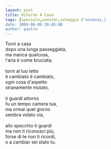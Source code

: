 ```yaml
---
layout: post
title: Ritorno A Casa
tags: [speciale,onestar,scheggia d'essenza,]
date: 2009-06-09 20:45:00
author: pietro
---
```

Torni a casa<br/>dopo una lunga passeggiata,<br/>ma manca qualcosa,<br/>l'aria è come bruciata;<br/><br/>torni al tuo letto<br/>è cambiato è cambiato,<br/>ogni cosa d'aspetto<br/>stranamente mutato,<br/><br/>ti guardi attorno<br/>fu un tempo camera tua,<br/>ma ormai quel giorno<br/>sembra volato via,<br/><br/>allo specchio ti guardi<br/>ma non ti riconosci più,<br/>forse di te non ti ricordi,<br/>o a cambiar sei stato tu.
